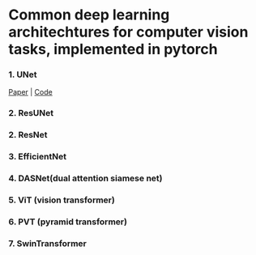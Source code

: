 # Common deep learning architechtures for computer vision tasks, implemented in pytorch

### 1. UNet
[Paper](https://arxiv.org/abs/1505.04597) | [Code](http://lmb.informatik.uni-freiburg.de/people/ronneber/u-net)
### 2. ResUNet
### 2. ResNet
### 3. EfficientNet
### 4. DASNet(dual attention siamese net)
### 5. ViT (vision transformer)
### 6. PVT (pyramid transformer)
### 7. SwinTransformer


